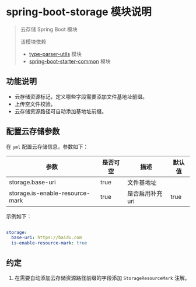 # spring-boot-storage 模块说明

> 云存储 Spring Boot 模块
>
> 该模块依赖 
> * [type-parser-utils](../../kit-type-parser/type-parser-utils/README.md) 模块
> * [spring-boot-starter-common](../../kit-spring-boot/spring-boot-starter-common/README.md) 模块

## 功能说明

* 云存储资源标记，定义哪些字段需要添加文件基地址前缀。
* 上传空文件校验。
* 云存储资源路径可自动添加基地址前缀。

## 配置云存储参数

在 `yml` 配置云存储信息，参数如下：

|参数|是否可空|描述|默认值|
|---|---|---|---|
|storage.base-uri|true|文件基地址||
|storage.is-enable-resource-mark|true|是否启用补充 uri|true|

示例如下：

```yml

storage:
  base-uri: https://baidu.com
  is-enable-resource-mark: true

```

## 约定

1. 在需要自动添加云存储资源路径前缀的字段添加 `StorageResourceMark` 注解。
